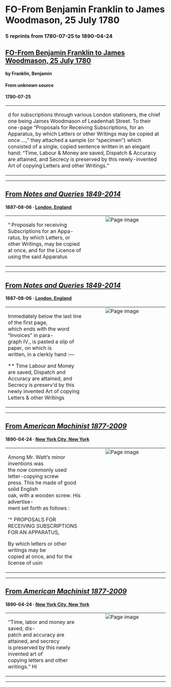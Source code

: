 
# FO-From Benjamin Franklin to James Woodmason, 25 July 1780

### 5 reprints from 1780-07-25 to 1890-04-24

## [FO-From Benjamin Franklin to James Woodmason, 25 July 1780](https://founders.archives.gov/documents/Franklin/01-33-02-0085)

#### by Franklin, Benjamin

#### From unknown source

#### 1780-07-25

<table style="width: 100%;"><tr><td style="width: 50%">

d for subscriptions through various London stationers, the chief one being James Woodmason of Leadenhall Street. To their one-page “Proposals for Receiving Subscriptions, for an Apparatus, by which Letters or other Writings may be copied at once …,” they attached a sample (or “specimen”) which consisted of a single, copied sentence written in an elegant hand: “Time, Labour &amp; Money are saved, Dispatch &amp; Accuracy are attained, and Secrecy is preserved by this newly-invented Art of copying Letters and other Writings.”
</td></tr></table>

---

## [From _Notes and Queries 1849-2014_](https://archive.org/details/sim_notes-and-queries_1887-08-06_4_84/page/n18/mode/1up?view=theater)

#### 1887-08-06 &middot; [London, England](http://dbpedia.org/resource/London)

<table style="width: 100%;"><tr><td style="width: 50%">

  
  
“ Proposals for receiving Subscriptions for an Appa-  
ratus, by which Letters, or other Writings, may be copied  
at once, and for the Licence of using the said Apparatus
</td><td style="width: 50%; max-height: 75%; margin: auto; display: block;">
<img alt="Page image" src="https://iiif.archive.org/iiif/sim_notes-and-queries_1887-08-06_4_84&#0036;18/pct:48.083333,51.807980,36.375000,3.210723/600,/0/default.jpg"/>
</td>
</tr></table>

---

## [From _Notes and Queries 1849-2014_](https://archive.org/details/sim_notes-and-queries_1887-08-06_4_84/page/n19/mode/1up?view=theater)

#### 1887-08-06 &middot; [London, England](http://dbpedia.org/resource/London)

<table style="width: 100%;"><tr><td style="width: 50%">

  
Immediately below the last line of the first page,  
which ends with the word “Invoices” in para-  
graph IV., is pasted a slip of paper, on which is  
written, in a clerkly hand :—  
  
** Time Labour and Money are saved, Dispatch and  
Accuracy are attained, and Secrecy is preserv&#x27;d by this  
newly invented Art of copying Letters &amp; other Writings
</td><td style="width: 50%; max-height: 75%; margin: auto; display: block;">
<img alt="Page image" src="https://iiif.archive.org/iiif/sim_notes-and-queries_1887-08-06_4_84&#0036;19/pct:15.750000,72.662095,36.500000,8.915212/600,/0/default.jpg"/>
</td>
</tr></table>

---

## [From _American Machinist 1877-2009_](https://archive.org/details/sim_american-machinist_1890-04-24_13_17/page/n6/mode/1up?view=theater)

#### 1890-04-24 &middot; [New York City, New York](http://dbpedia.org/resource/New_York_City)

<table style="width: 100%;"><tr><td style="width: 50%">

  
  
Among Mr. Watt’s minor inventions was  
the now commonly used letter-copying screw  
press. This he made of good solid English  
oak, with a wooden screw. His advertise-  
ment set forth as follows :  
  
‘* PROPOSALS FOR RECEIVING SUBSCRIPTIONS  
FOR AN APPARATUS,  
  
By which letters or other writings may be  
copied at once, and for the license of usin
</td><td style="width: 50%; max-height: 75%; margin: auto; display: block;">
<img alt="Page image" src="https://iiif.archive.org/iiif/sim_american-machinist_1890-04-24_13_17&#0036;6/pct:29.451754,21.979038,19.517544,7.429100/600,/0/default.jpg"/>
</td>
</tr></table>

---

## [From _American Machinist 1877-2009_](https://archive.org/details/sim_american-machinist_1890-04-24_13_17/page/n6/mode/1up?view=theater)

#### 1890-04-24 &middot; [New York City, New York](http://dbpedia.org/resource/New_York_City)

<table style="width: 100%;"><tr><td style="width: 50%">

  
  
‘‘Time, labor and money are saved, dis-  
patch and accuracy are attained, and secrecy  
is preserved by this newly invented art of  
copying letters and other writings.” Hi
</td><td style="width: 50%; max-height: 75%; margin: auto; display: block;">
<img alt="Page image" src="https://iiif.archive.org/iiif/sim_american-machinist_1890-04-24_13_17&#0036;6/pct:29.561404,39.442047,19.539474,3.113440/600,/0/default.jpg"/>
</td>
</tr></table>

---

